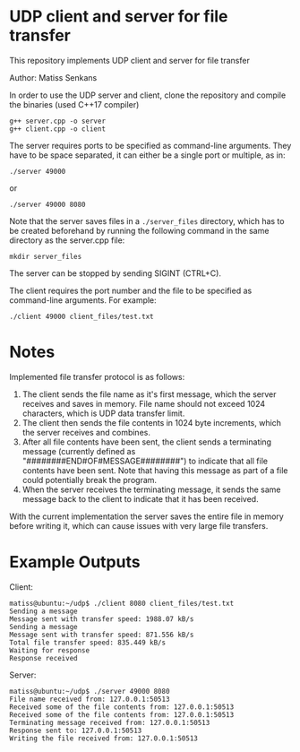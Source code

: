 # UDP client and server for file transfer
This repository implements UDP client and server for file transfer

Author: Matiss Senkans

In order to use the UDP server and client, clone the repository and compile the binaries (used C++17 compiler)
```
g++ server.cpp -o server
g++ client.cpp -o client
```
The server requires ports to be specified as command-line arguments. They have to be space separated, it can either be a single port or multiple, as in:
```
./server 49000
```
or
```
./server 49000 8080
```
Note that the server saves files in a `./server_files` directory, which has to be created beforehand by running the following command in the same directory as the server.cpp file:
```
mkdir server_files
```
The server can be stopped by sending SIGINT (CTRL+C).

The client requires the port number and the file to be specified as command-line arguments. For example:
```
./client 49000 client_files/test.txt
```

# Notes
Implemented file transfer protocol is as follows:
1) The client sends the file name as it's first message, which the server receives and saves in memory. File name should not exceed 1024 characters, which is UDP data transfer limit.
2) The client then sends the file contents in 1024 byte increments, which the server receives and combines.
3) After all file contents have been sent, the client sends a terminating message (currently defined as "########END#OF#MESSAGE########") to indicate that all file contents have been sent. Note that having this message as part of a file could potentially break the program.
4) When the server receives the terminating message, it sends the same message back to the client to indicate that it has been received. 

With the current implementation the server saves the entire file in memory before writing it, which can cause issues with very large file transfers.

# Example Outputs
Client:
```
matiss@ubuntu:~/udp$ ./client 8080 client_files/test.txt 
Sending a message
Message sent with transfer speed: 1988.07 kB/s
Sending a message
Message sent with transfer speed: 871.556 kB/s
Total file transfer speed: 835.449 kB/s
Waiting for response
Response received
```
Server:
```
matiss@ubuntu:~/udp$ ./server 49000 8080
File name received from: 127.0.0.1:50513
Received some of the file contents from: 127.0.0.1:50513
Received some of the file contents from: 127.0.0.1:50513
Terminating message received from: 127.0.0.1:50513
Response sent to: 127.0.0.1:50513
Writing the file received from: 127.0.0.1:50513
```
